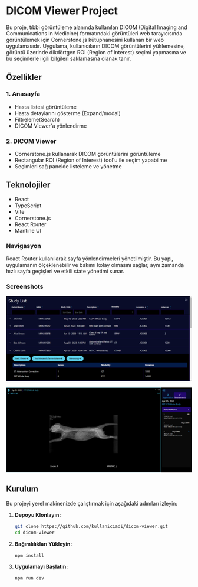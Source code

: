 # DICOM Viewer Project

Bu proje, tıbbi görüntüleme alanında kullanılan DICOM (Digital Imaging and Communications in Medicine) formatındaki görüntüleri web tarayıcısında görüntülemek için Cornerstone.js kütüphanesini kullanan bir web uygulamasıdır. Uygulama, kullanıcıların DICOM görüntülerini yüklemesine, görüntü üzerinde dikdörtgen ROI (Region of Interest) seçimi yapmasına ve bu seçimlerle ilgili bilgileri saklamasına olanak tanır.


## Özellikler

### 1. Anasayfa
- Hasta listesi görüntüleme 
- Hasta detaylarını gösterme (Expand/modal)
- Filtreleme(Search)
- DICOM Viewer'a yönlendirme

### 2. DICOM Viewer
- Cornerstone.js kullanarak DICOM görüntülerini görüntüleme
- Rectangular ROI (Region of Interest) tool'u ile seçim yapabilme
- Seçimleri sağ panelde listeleme ve yönetme

## Teknolojiler

- React
- TypeScript
- Vite
- Cornerstone.js
- React Router
- Mantine UI

### Navigasyon
React Router kullanılarak sayfa yönlendirmeleri yönetilmiştir.
Bu yapı, uygulamanın ölçeklenebilir ve bakımı kolay olmasını sağlar, aynı zamanda hızlı sayfa geçişleri ve etkili state yönetimi sunar.

### Screenshots

![App Screenshot](https://github.com/haticesaike/dicomViewer/blob/main/src/assets/chrome_wkOs4kTs2A.png?raw=true)

![App Screenshot](https://github.com/haticesaike/dicomViewer/blob/main/src/assets/chrome_SliLMiGmra.png?raw=true)



## Kurulum

Bu projeyi yerel makinenizde çalıştırmak için aşağıdaki adımları izleyin:

1. **Depoyu Klonlayın:**

   ```bash
   git clone https://github.com/kullaniciadi/dicom-viewer.git
   cd dicom-viewer

2. **Bağımlılıkları Yükleyin:**

   ```bash
   npm install

3. **Uygulamayı Başlatın:**

      ```bash
      npm run dev

